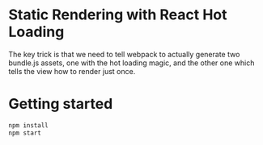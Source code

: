 # Static Rendering with React Hot Loading

The key trick is that we need to tell webpack to actually generate two bundle.js assets, one with the hot loading magic, and the other one which tells the view how to render just once.

# Getting started

```bash
npm install
npm start
```
